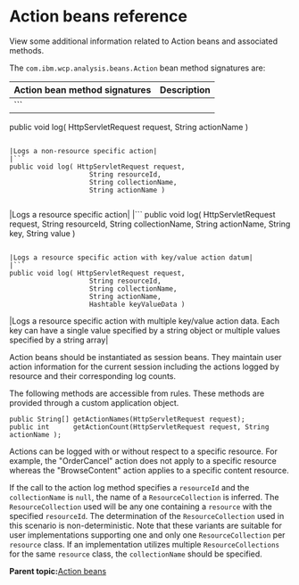 # Action beans reference

View some additional information related to Action beans and associated methods.

The `com.ibm.wcp.analysis.beans.Action` bean method signatures are:

|Action bean method signatures|Description|
|-----------------------------|-----------|
|```
public void log( HttpServletRequest request, 
                    String actionName )
```

|Logs a non-resource specific action|
|```
public void log( HttpServletRequest request, 
                    String resourceId,
                    String collectionName, 
                    String actionName )


```

|Logs a resource specific action|
|```
public void log( HttpServletRequest request, 
                    String resourceId,
                    String collectionName, 
                    String actionName,
                    String key, 
                    String value )

```

|Logs a resource specific action with key/value action datum|
|```
public void log( HttpServletRequest request, 
                    String resourceId,
                    String collectionName, 
                    String actionName,
                    Hashtable keyValueData )
```

|Logs a resource specific action with multiple key/value action data. Each key can have a single value specified by a string object or multiple values specified by a string array|

Action beans should be instantiated as session beans. They maintain user action information for the current session including the actions logged by resource and their corresponding log counts.

The following methods are accessible from rules. These methods are provided through a custom application object.

```
public String[] getActionNames(HttpServletRequest request);
public int      getActionCount(HttpServletRequest request, String actionName );
```

Actions can be logged with or without respect to a specific resource. For example, the "OrderCancel" action does not apply to a specific resource whereas the "BrowseContent" action applies to a specific content resource.

If the call to the action log method specifies a `resourceId` and the `collectionName` is `null`, the name of a `ResourceCollection` is inferred. The `ResourceCollection` used will be any one containing a `resource` with the specified `resourceId`. The determination of the `ResourceCollection` used in this scenario is non-deterministic. Note that these variants are suitable for user implementations supporting one and only one `ResourceCollection` per `resource` class. If an implementation utilizes multiple `ResourceCollections` for the same `resource` class, the `collectionName` should be specified.

**Parent topic:**[Action beans](../pzn/pzn_action_beans.md)

